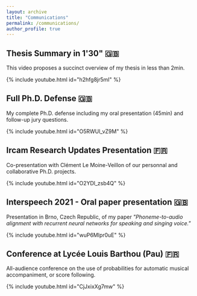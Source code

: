 ```yaml
---
layout: archive
title: "Communications"
permalink: /communications/
author_profile: true
---
```


## Thesis Summary in 1'30" 🇬🇧

This video proposes a succinct overview of my thesis in less than 2min.

{% include youtube.html id="h2hfg8jr5mI" %}


## Full Ph.D. Defense 🇬🇧

My complete Ph.D. defense including my oral presentation (45min) and follow-up jury questions.

{% include youtube.html id="O5RWUl_vZ9M" %}


## Ircam Research Updates Presentation 🇫🇷

Co-presentation with Clément Le Moine-Veillon of our personnal and collaborative Ph.D. projects.

{% include youtube.html id="O2YDl_zsb4Q" %}


## Interspeech 2021 - Oral paper presentation 🇬🇧

Presentation in Brno, Czech Republic, of my paper _"Phoneme-to-audio alignment with recurrent neural networks for speaking and singing voice."_

{% include youtube.html id="wuP6Mlpr0uE" %}


## Conference at Lycée Louis Barthou (Pau) 🇫🇷

All-audience conference on the use of probabilities for automatic musical accompaniment, or score following.  

{% include youtube.html id="CjJxixXg7mw" %}
